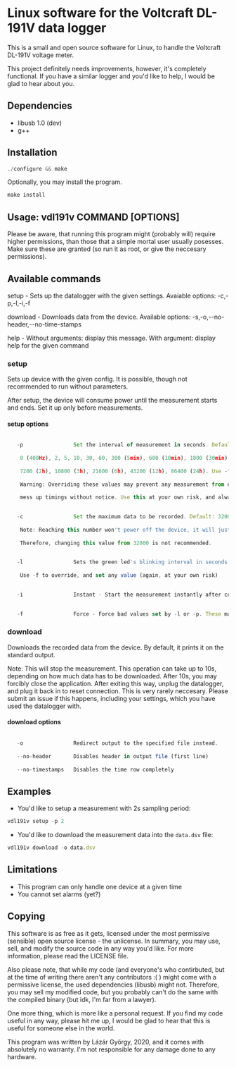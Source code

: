 # Linux software for the Voltcraft DL-191V data logger
This is a small and open source software for Linux, to handle the Voltcraft DL-191V voltage meter.

This project definitely needs improvements, however, it's completely functional. If you have a similar logger and you'd like to help, I would be glad to hear about you.

## Dependencies
- libusb 1.0 (dev)
- g++

## Installation 
```javascript codeblock1
./configure && make
```
Optionally, you may install the program.
```javascript codeblock2
make install
```

## Usage: vdl191v COMMAND [OPTIONS]

Please be aware, that running this program might (probably will) require higher permissions, than those that a simple mortal user usually posesses. Make sure these are granted (so run it as root, or give the neccesary permissions).

## Available commands

setup - Sets up the datalogger with the given settings. Avaiable options: -c,-p,-l,-i,-f

download - Downloads data from the device. Available options: -s,-o,--no-header,--no-time-stamps

help - Without arguments: display this message. With argument: display help for the given command

### setup

Sets up device with the given config. It is possible, though not recommended to run without parameters.

After setup, the device will consume power until the measurement starts and ends. Set it up only before measurements.

#### setup options
```javascript codeblock3

   -p                Set the interval of measurement in seconds. Default: 2. Correct values are:
   
    0 (400Hz), 2, 5, 10, 30, 60, 300 (5min), 600 (10min), 1800 (30min), 3600 (1h),
                     
    7200 (2h), 10800 (3h), 21600 (6h), 43200 (12h), 86400 (24h). Use -f to override these.
                     
    Warning: Overriding these values may prevent any measurement from occuring, or it may
                     
    mess up timings without notice. Use this at your own risk, and always test it first.
                     

   -c                Set the maximum data to be recorded. Default: 32000. Correct interval: [500,32000]
   
    Note: Reaching this number won't power off the device, it will just cause it to stop recording.
                     
    Therefore, changing this value from 32000 is not recommended.
                     

   -l                Sets the green led's blinking interval in seconds. Default: 10. Correct values: 10,20,30.
   
    Use -f to override, and set any value (again, at your own risk)
                     

   -i                Instant - Start the measurement instantly after configuring the device. (Default: button press)
   

   -f                Force - Force bad values set by -l or -p. These may, or may not work.
```


### download

Downloads the recorded data from the device. By default, it prints it on the standard output.

Note: This will stop the measurement. This operation can take up to 10s, depending on how much data has to be downloaded. After 10s, you may forcibly close the application. After exiting this way, unplug the datalogger, and plug it back in to reset connection. This is very rarely neccesary. Please submit an issue if this happens, including your settings, which you have used the datalogger with.

#### download options
```javascript codeblock4

   -o                Redirect output to the specified file instead.
   
   --no-header       Disables header in output file (first line)
   
   --no-timestamps   Disables the time row completely
```
## Examples
- You'd like to setup a measurement with 2s sampling period:
```javascript codeblock5
vdl191v setup -p 2
```
- You'd like to download the measurement data into the `data.dsv` file:
```javascript codeblock5
vdl191v download -o data.dsv
```
## Limitations
- This program can only handle one device at a given time
- You cannot set alarms (yet?)
## Copying

This software is as free as it gets, licensed under the most permissive (sensible) open source license - the unlicense. In summary, you may use, sell, and modify the source code in any way you'd like. For more information, please read the LICENSE file.

Also please note, that while my code (and everyone's who contirbuted, but at the time of writing there aren't any contributors :( ) might come with a permissive license, the used dependencies (libusb) might not. Therefore, you may sell my modified code, but you probably can't do the same with the compiled binary (but idk, I'm far from a lawyer).

One more thing, which is more like a personal request. If you find my code useful in any way, please hit me up, I would be glad to hear that this is useful for someone else in the world.

This program was written by Lázár György, 2020, and it comes with absolutely no warranty. I'm not responsible for any damage done to any hardware.

